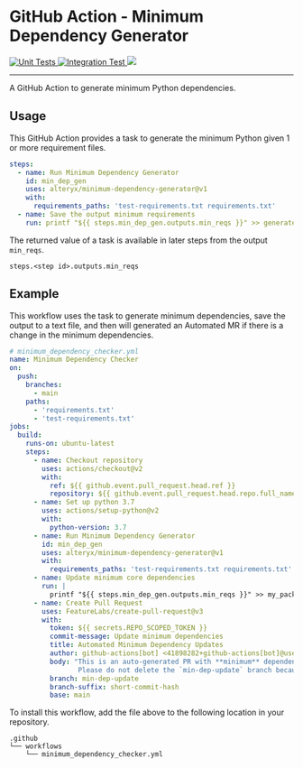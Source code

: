 # GitHub Action - Minimum Dependency Generator

<p align="left">
    <a href="https://github.com/alteryx/minimum-dependency-generator/actions/workflows/unit_tests.yml" target="_blank">
        <img src="https://github.com/alteryx/minimum-dependency-generator/actions/workflows/unit_tests.yml/badge.svg" alt="Unit Tests" />
    </a>
    <a href="https://github.com/alteryx/minimum-dependency-generator/actions/workflows/integration_tests.yml" target="_blank">
        <img src="https://github.com/alteryx/minimum-dependency-generator/actions/workflows/integration_tests.yml/badge.svg" alt="Integration Test" />
    </a>
  <a href="https://codecov.io/gh/alteryx/minimum-dependency-generator">
    <img src="https://codecov.io/gh/alteryx/minimum-dependency-generator/branch/main/graph/badge.svg?token=vRKBsaltyL"/>
  </a>
</p>
<hr>

A GitHub Action to generate minimum Python dependencies.

## Usage

This GitHub Action provides a task to generate the minimum Python given 1 or more requirement files.

```yaml
steps:
  - name: Run Minimum Dependency Generator
    id: min_dep_gen
    uses: alteryx/minimum-dependency-generator@v1
    with:
      requirements_paths: 'test-requirements.txt requirements.txt'
  - name: Save the output minimum requirements
    run: printf "${{ steps.min_dep_gen.outputs.min_reqs }}" >> generated-min-reqs.txt
```

The returned value of a task is available in later steps from the output `min_reqs`.

```
steps.<step id>.outputs.min_reqs
```

## Example

This workflow uses the task to generate minimum dependencies, save the output to a text file, and then will generated an Automated MR if there is a change in the minimum dependencies.

```yaml
# minimum_dependency_checker.yml
name: Minimum Dependency Checker
on:
  push:
    branches:
      - main
    paths:
      - 'requirements.txt'
      - 'test-requirements.txt'
jobs:
  build:
    runs-on: ubuntu-latest
    steps:
      - name: Checkout repository
        uses: actions/checkout@v2
        with:
          ref: ${{ github.event.pull_request.head.ref }}
          repository: ${{ github.event.pull_request.head.repo.full_name }}
      - name: Set up python 3.7
        uses: actions/setup-python@v2
        with:
          python-version: 3.7
      - name: Run Minimum Dependency Generator
        id: min_dep_gen
        uses: alteryx/minimum-dependency-generator@v1
        with:
          requirements_paths: 'test-requirements.txt requirements.txt'
      - name: Update minimum core dependencies
        run: |
          printf "${{ steps.min_dep_gen.outputs.min_reqs }}" >> my_package/deps/minimum_requirements.txt
      - name: Create Pull Request
        uses: FeatureLabs/create-pull-request@v3
        with:
          token: ${{ secrets.REPO_SCOPED_TOKEN }}
          commit-message: Update minimum dependencies
          title: Automated Minimum Dependency Updates
          author: github-actions[bot] <41898282+github-actions[bot]@users.noreply.github.com>
          body: "This is an auto-generated PR with **minimum** dependency updates.
                 Please do not delete the `min-dep-update` branch because it's needed by the auto-dependency bot."
          branch: min-dep-update
          branch-suffix: short-commit-hash
          base: main
```

To install this workflow, add the file above to the following location in your repository.

```
.github
└── workflows
    └── minimum_dependency_checker.yml
```
